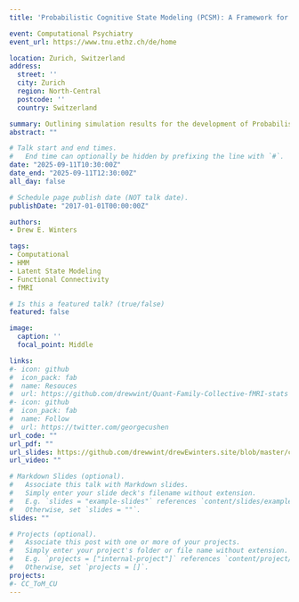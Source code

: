 ```yaml
---
title: 'Probabilistic Cognitive State Modeling (PCSM): A Framework for Quantifying Information Processing in fMRI'

event: Computational Psychiatry 
event_url: https://www.tnu.ethz.ch/de/home

location: Zurich, Switzerland
address:
  street: ''
  city: Zurich
  region: North-Central 
  postcode: ''
  country: Switzerland

summary: Outlining simulation results for the development of Probabilistic Cognitive State Modeling (PCSM), a method leveraging fMRI data to infer information processing states. 
abstract: ""

# Talk start and end times.
#   End time can optionally be hidden by prefixing the line with `#`.
date: "2025-09-11T10:30:00Z"
date_end: "2025-09-11T12:30:00Z"
all_day: false

# Schedule page publish date (NOT talk date).
publishDate: "2017-01-01T00:00:00Z"

authors: 
- Drew E. Winters

tags: 
- Computational
- HMM
- Latent State Modeling
- Functional Connectivity
- fMRI

# Is this a featured talk? (true/false)
featured: false

image:
  caption: ''
  focal_point: Middle

links:
#- icon: github
#  icon_pack: fab
#  name: Resouces
#  url: https://github.com/drewwint/Quant-Family-Collective-fMRI-stats
#- icon: github
#  icon_pack: fab
#  name: Follow
#  url: https://twitter.com/georgecushen
url_code: ""
url_pdf: ""
url_slides: https://github.com/drewwint/drewEwinters.site/blob/master/content/event/2025_zurich_comp_psych/DWinters_CPC-Zurich-2025_poster_Final.png
url_video: ""

# Markdown Slides (optional).
#   Associate this talk with Markdown slides.
#   Simply enter your slide deck's filename without extension.
#   E.g. `slides = "example-slides"` references `content/slides/example-slides.md`.
#   Otherwise, set `slides = ""`.
slides: ""

# Projects (optional).
#   Associate this post with one or more of your projects.
#   Simply enter your project's folder or file name without extension.
#   E.g. `projects = ["internal-project"]` references `content/project/deep-learning/index.md`.
#   Otherwise, set `projects = []`.
projects:
#- CC_ToM_CU
---
```

